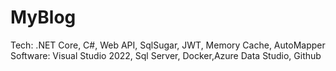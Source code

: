 # MyBlog

Tech: .NET Core, C#, Web API, SqlSugar, JWT, Memory Cache, AutoMapper
Software: Visual Studio 2022, Sql Server, Docker,Azure Data Studio, Github

